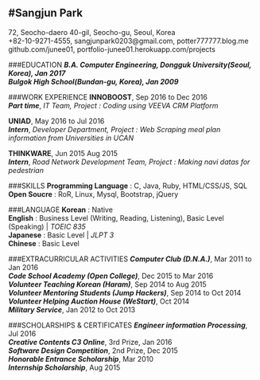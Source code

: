 #Sangjun Park
---
72, Seocho-daero 40-gil, Seocho-gu, Seoul, Korea<br>
+82-10-9271-4555, <span>sangjunpark0203@</span>gmail.com, potter777777.blog.me<br>
github.com/junee01, portfolio-junee01.herokuapp.com/projects

###EDUCATION
***B.A. Computer Engineering, Dongguk University(Seoul, Korea), Jan 2017***<br>
***Bulgok High School(Bundan-gu, Korea), Jan 2009***

###WORK EXPERIENCE
**INNOBOOST**, Sep 2016 to Dec 2016<br>
***Part time***, *IT Team, Project : Coding using VEEVA CRM Platform*

**UNIAD**, May 2016 to Jul 2016<br>
***Intern***, *Developer Department, Project : Web Scraping meal plan information from Universities in UCAN*

**THINKWARE**, Jun 2015 Aug 2015<br>
***Intern***, *Road Network Development Team, Project : Making navi datas for pedestrian*

###SKILLS
**Programming Language** : C, Java, Ruby, HTML/CSS/JS, SQL<br>
**Open Soucre** : RoR, Linux, Mysql, Bootstrap, jQuery

###LANGUAGE
**Korean** : Native<br>
**English** : Business Level (Writing, Reading, Listening), Basic Level (Speaking) | *TOEIC 835*<br>
**Japanese** : Basic Level | *JLPT 3*<br>
**Chinese** : Basic Level

###EXTRACURRICULAR ACTIVITIES
***Computer Club (D.N.A.)***, Mar 2011 to Jan 2016<br>
***Code School Academy (Open College)***, Dec 2015 to Mar 2016<br>
***Volunteer Teaching Korean (Haram)***, Sep 2014 to Aug 2015<br>
***Volunteer Mentoring Students (Jump Hackers)***, Sep 2014 to Oct 2014<br>
***Volunteer Helping Auction House (WeStart)***, Oct 2014<br>
***Military Service***, Jan 2012 to Oct 2013

###SCHOLARSHIPS & CERTIFICATES
***Engineer information Processing***, Jul 2016<br>
***Creative Contents C3 Online***, 3rd Prize, Jan 2016<br>
***Software Design Competition***, 2nd Prize, Dec 2015<br>
***Honorable Entrance Scholarship***, Mar 2010<br>
***Internship Scholarship***, Aug 2015
